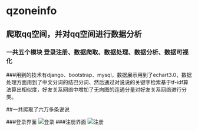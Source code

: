 # qzoneinfo
## 爬取qq空间，并对qq空间进行数据分析
### 一共五个模块 登录注册、数据爬取、数据处理、数据分析、数据可视化

###用到的技术有django、bootstrap、mysql，数据展示用到了echart3.0，数据处理方面用到了中文分词的结巴分词、然后通过对说说的关键字检索基于tf-idf算法算出相似度，好友关系网络中增加了无向图的连通分量对好友关系网络进行分类。

##一共爬取了六万多条说说

###登录界面
![登录](https://github.com/chunquansang/qzoneinfo/blob/master/displayimgs/login.png)
###注册界面
![注册](https://github.com/chunquansang/qzoneinfo/blob/master/displayimgs/signup.png)
